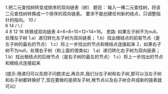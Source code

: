 1.把二元查找树转变成排序的双向链表（树）
题目：
输入一棵二元查找树，将该二元查找树转换成一个排序的双向链表。
要求不能创建任何新的结点，只调整指针的指向。
10
/      \
6     14
/    \    /    \
4   8 12 16
转换成双向链表
4=6=8=10=12=14=16。
思路:
如果左子树不为null，处理左子树
1.a）递归转化左子树为双向链表；
1.b）找出根结点的前驱节点（是左子树的最右的节点）
1.c）将上一步找出的节点和根结点连接起来
2，如果右子树不为null，处理右子树（和上面的很类似）
1.a）递归转化右子树为双向链表；
1.b）找出根结点的后继节点（是右子树的最左的节点）
1.c）将上一步找出的节点和根结点连接起来

(提示:用递归可以先把子问题求出,再合并,我们分左子树和右子树,那可以当左子树和右子树都转换好了,现在要做的是把左子树,根节点以及右子树合并成新的链表就可以)
